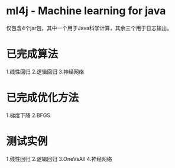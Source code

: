 # ml4j - Machine learning for java

仅包含4个jar包，其中一个用于Java科学计算，其余三个用于日志输出。

# 已完成算法
1.线性回归
2.逻辑回归
3.神经网络

# 已完成优化方法
1.梯度下降
2.BFGS

# 测试实例
1.线性回归
2.逻辑回归
3.OneVsAll
4.神经网络